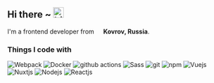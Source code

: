 ## Hi there ~ <img src="https://user-images.githubusercontent.com/1303154/88677602-1635ba80-d120-11ea-84d8-d263ba5fc3c0.gif" width="24px" alt="hi">


I'm a frontend developer from <img src="https://image.flaticon.com/icons/svg/197/197408.svg" width="13"/> __Kovrov, Russia__.

### Things I code with

<p>
  <img alt="Webpack" src="https://img.shields.io/badge/-Webpack-8DD6F9?style=flat-square&logo=webpack&logoColor=white" /> 
  <img alt="Docker" src="https://img.shields.io/badge/-Docker-46a2f1?style=flat-square&logo=docker&logoColor=white" />
  <img alt="github actions" src="https://img.shields.io/badge/-Github_Actions-2088FF?style=flat-square&logo=github-actions&logoColor=white" />
  <img alt="Sass" src="https://img.shields.io/badge/-Sass-CC6699?style=flat-square&logo=sass&logoColor=white" />
  <img alt="git" src="https://img.shields.io/badge/-Git-F05032?style=flat-square&logo=git&logoColor=white" />
  <img alt="npm" src="https://img.shields.io/badge/-NPM-CB3837?style=flat-square&logo=npm&logoColor=white" />
  <img alt="Vuejs" src="https://img.shields.io/badge/-Vue-43853d?style=flat-square&logo=Vue.js&logoColor=white" />
  <img alt="Nuxtjs" src="https://img.shields.io/badge/-Nuxt-43853d?style=flat-square&logo=Nuxt.js&logoColor=white" />
  <img alt="Nodejs" src="https://img.shields.io/badge/-Node-43853d?style=flat-square&logo=Node.js&logoColor=white" />
  <img alt="Reactjs" src="https://img.shields.io/badge/-React-282c34?style=flat-square&logo=React&logoColor=61DAFB" />
</p>
